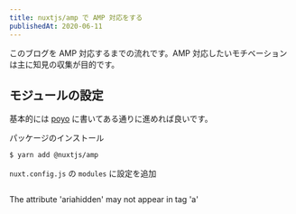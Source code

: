 ```yaml
---
title: nuxtjs/amp で AMP 対応をする
publishedAt: 2020-06-11
---
```


このブログを AMP 対応するまでの流れです。AMP 対応したいモチベーションは主に知見の収集が目的です。

## モジュールの設定
基本的には [poyo](/articles/2020/06/nuxtjs-amp) に書いてある通りに進めれば良いです。

パッケージのインストール
```bash
$ yarn add @nuxtjs/amp
```

`nuxt.config.js` の `modules` に設定を追加
```nuxt.config.js
```


The attribute 'ariahidden' may not appear in tag 'a'
